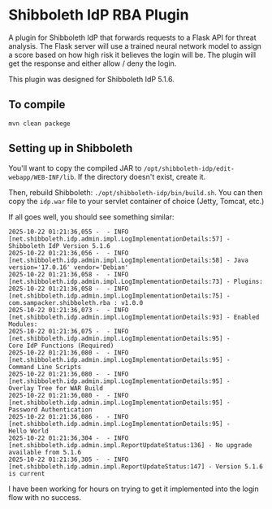 # Shibboleth IdP RBA Plugin

A plugin for Shibboleth IdP that forwards requests to a Flask API for threat analysis. The Flask server will use a trained neural network model to assign a score based on how high risk it believes the login will be. The plugin will get the response and either allow / deny the login.

This plugin was designed for Shibboleth IdP 5.1.6.

## To compile
```
mvn clean packege
```

## Setting up in Shibboleth

You'll want to copy the compiled JAR to `/opt/shibboleth-idp/edit-webapp/WEB-INF/lib`. If the directory doesn't exist, create it.

Then, rebuild Shibboleth: `./opt/shibboleth-idp/bin/build.sh`. You can then copy the `idp.war` file to your servlet container of choice (Jetty, Tomcat, etc.)

If all goes well, you should see something similar:
```
2025-10-22 01:21:36,055 -  - INFO [net.shibboleth.idp.admin.impl.LogImplementationDetails:57] - Shibboleth IdP Version 5.1.6
2025-10-22 01:21:36,056 -  - INFO [net.shibboleth.idp.admin.impl.LogImplementationDetails:58] - Java version='17.0.16' vendor='Debian'
2025-10-22 01:21:36,058 -  - INFO [net.shibboleth.idp.admin.impl.LogImplementationDetails:73] - Plugins:
2025-10-22 01:21:36,058 -  - INFO [net.shibboleth.idp.admin.impl.LogImplementationDetails:75] -                 com.sampacker.shibboleth.rba : v1.0.0
2025-10-22 01:21:36,073 -  - INFO [net.shibboleth.idp.admin.impl.LogImplementationDetails:93] - Enabled Modules:
2025-10-22 01:21:36,075 -  - INFO [net.shibboleth.idp.admin.impl.LogImplementationDetails:95] -                 Core IdP Functions (Required)
2025-10-22 01:21:36,080 -  - INFO [net.shibboleth.idp.admin.impl.LogImplementationDetails:95] -                 Command Line Scripts
2025-10-22 01:21:36,080 -  - INFO [net.shibboleth.idp.admin.impl.LogImplementationDetails:95] -                 Overlay Tree for WAR Build
2025-10-22 01:21:36,080 -  - INFO [net.shibboleth.idp.admin.impl.LogImplementationDetails:95] -                 Password Authentication
2025-10-22 01:21:36,086 -  - INFO [net.shibboleth.idp.admin.impl.LogImplementationDetails:95] -                 Hello World
2025-10-22 01:21:36,304 -  - INFO [net.shibboleth.idp.admin.impl.ReportUpdateStatus:136] - No upgrade available from 5.1.6
2025-10-22 01:21:36,305 -  - INFO [net.shibboleth.idp.admin.impl.ReportUpdateStatus:147] - Version 5.1.6 is current
```

I have been working for hours on trying to get it implemented into the login flow with no success. 